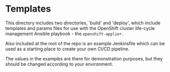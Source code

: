 # Templates

This directory includes two directories, 'build' and 'deploy', which include templates and params files for use with the OpenShift cluster life-cycle management Ansible playbook - the `openshift-applier`.

Also included at the root of the repo is an example Jenkinsfile which can be used as a starting place to create your own CI/CD pipeline.

The values in the examples are there for demonstration purposes, but they should be changed according to your environment.
